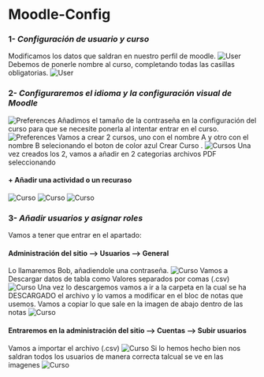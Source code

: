 # Moodle-Config
### 1- *Configuración de usuario y curso*
Modificamos los datos que saldran en nuestro perfil de moodle.
![User](1.png)
Debemos de ponerle nombre al curso, completando todas las casillas obligatorias.
![User](2.png)
### 2- *Configuraremos el idioma y la configuración visual de Moodle*
![Preferences](3.png)
Añadimos el tamaño de la contraseña en la configuración del curso para que se necesite ponerla al intentar entrar en el curso.
![Preferences](4.png)
Vamos a crear 2 cursos, uno con el nombre A y otro con el nombre B selecionando el boton de color azul Crear Curso .
![Cursos](4.1.png)
Una vez creados los 2, vamos a añadir en 2 categorias archivos PDF seleccionando 
#### + Añadir una actividad o un recuraso
![Curso](13.png)
![Curso](14.png)
![Curso](15.png)
### 3- *Añadir usuarios y asignar roles*
Vamos a tener que entrar en el apartado:
#### Administración del sitio --> Usuarios --> General 
Lo llamaremos Bob, añadiendole una contraseña.
![Curso](16.png)
Vamos a Descargar datos de tabla como Valores separados por comas (.csv)
![Curso](17.png)
Una vez lo descargemos vamos a ir a la carpeta en la cual se ha DESCARGADO el archivo y lo vamos a modificar en el bloc de notas que usemos.
Vamos a copiar lo que sale en la imagen de abajo dentro de las notas
![Curso](18.png)
#### Entraremos en la administración del sitio --> Cuentas --> Subir usuarios
Vamos a importar el archivo (.csv)
![Curso](19.png)
Si lo hemos hecho bien nos saldran todos los usuarios de manera correcta talcual se ve en las imagenes
![Curso](20.png)

